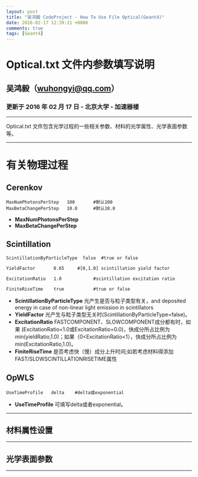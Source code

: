 ```yaml
---
layout: post
title: "吴鸿毅 CodeProject - How To Use File Optical(Geant4)"
date: 2016-02-17 12:39:21 +0800
comments: true
tags: [Geant4]
---
```

<!-- HowToUseFileOptical.md --- 
;; 
;; Description: 
;; Author: Hongyi Wu(吴鸿毅)
;; Email: wuhongyi@qq.com 
;; Created: 三 2月 17 12:39:21 2016 (+0800)
;; Last-Updated: 六 7月 16 20:06:49 2016 (+0800)
;;           By: Hongyi Wu(吴鸿毅)
;;     Update #: 7
;; URL: http://wuhongyi.cn -->

# Optical.txt 文件内参数填写说明

## 吴鸿毅（wuhongyi@qq.com）

### 更新于 2016 年 02 月 17 日 - 北京大学 - 加速器楼

----

Optical.txt 文件包含光学过程的一些相关参数、材料的光学属性、光学表面参数等。

----

# 有关物理过程

## Cerenkov

~~~
MaxNumPhotonsPerStep   100       #默认100
MaxBetaChangePerStep   10.0      #默认10.0
~~~

- **MaxNumPhotonsPerStep**
- **MaxBetaChangePerStep**
<!--more-->
## Scintillation

~~~
ScintillationByParticleType  false  #true or false 

YieldFactor       0.65     #[0,1.0] scintillation yield factor

ExcitationRatio   1.0            #scintillation excitation ratio

FiniteRiseTime    true           #true or false 
~~~

- **ScintillationByParticleType**  光产生是否与粒子类型有关，and deposited energy in case of non-linear light emission in scintillators
- **YieldFactor**  光产生与粒子类型无关时(ScintillationByParticleType=false)。
- **ExcitationRatio**  FASTCOMPONENT、SLOWCOMPONENT成分都有时，如果 (ExcitationRatio=1.0或ExcitationRatio=0.0)，快成分所占比例为min(yieldRatio,1.0)；如果（0<ExcitationRatio<1），快成分所占比例为 min(ExcitationRatio,1.0)。
- **FiniteRiseTime**  是否考虑快（慢）成分上升时间;如若考虑材料得添加FAST/SLOWSCINTILLATIONRISETIME属性



## OpWLS

~~~
UseTimeProfile   delta    #delta或exponential
~~~

- **UseTimeProfile** 可填写delta或者exponential。

----

## 材料属性设置


----

## 光学表面参数

----



<!-- HowToUseFileOptical.md ends here -->
